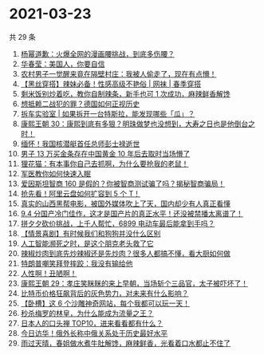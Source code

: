 # 2021-03-23

共 29 条

<!-- BEGIN ZHIHUVIDEO -->
<!-- 最后更新时间 Tue Mar 23 2021 13:10:02 GMT+0800 (China Standard Time) -->
1. [杨幂道歉：火爆全网的漫画腰挑战，到底多伤腰？](https://www.zhihu.com/zvideo/1357385698367033345)
1. [华春莹：美国人，你要自信](https://www.zhihu.com/zvideo/1357396554182180864)
1. [农村男子一觉醒来竟在隔壁村庄：我被人偷走了，现在有点懵！](https://www.zhihu.com/zvideo/1357430617873891328)
1. [【黑丝穿搭】辣妹必备！性感高级不艳俗 |  网袜 | 春季穿搭](https://www.zhihu.com/zvideo/1357296367501717504)
1. [剩米饭别炒着吃，教你自制辣条，新手也可 1 次成功，麻辣鲜香解馋](https://www.zhihu.com/zvideo/1357621215994277889)
1. [想抵赖二战犯的罪？德国如何正视历史](https://www.zhihu.com/zvideo/1357460388230135808)
1. [拆车实验室 | 如果拆开一台特斯拉，能发现哪些「瓜」？](https://www.zhihu.com/zvideo/1357451291120263168)
1. [康熙王朝 30：康熙到底有多狠？明珠做梦也没想到，大寿之日也是他倒台之时！](https://www.zhihu.com/zvideo/1357392687495249920)
1. [缅怀！我国核潜艇首任总师彭士禄逝世](https://www.zhihu.com/zvideo/1357623118014574593)
1. [男子 13 万买金条存在中国黄金 10 年后去取时当场懵了](https://www.zhihu.com/zvideo/1355902345457324032)
1. [狸花猫：有本事你自己去抓啊，为什么要抢我的老鼠！](https://www.zhihu.com/zvideo/1357394761515626496)
1. [军医教你如何快速入眠](https://www.zhihu.com/zvideo/1356980119446405120)
1. [爱因斯坦智商 160 是假的？你被智商测试骗了吗？揭秘智商骗局！](https://www.zhihu.com/zvideo/1357455675019382784)
1. [抢先看！阿里云盘如何扩容到 5 个 T！](https://www.zhihu.com/zvideo/1357374946516373504)
1. [真实的山西黑帮电影，被国外媒体吹上了天，国内却少有人真正看懂](https://www.zhihu.com/zvideo/1357331839854702593)
1. [9.4 分国产冷门佳作，这才是国产片的真正水平！还没被禁播太离谱了！](https://www.zhihu.com/zvideo/1357480620684353536)
1. [拼夕夕砍价挑战，上千人帮忙，6899 电动车最后能拿到手吗？](https://www.zhihu.com/zvideo/1357295697885356032)
1. [【情景喜剧】有时候我们和狗狗并没什么区别](https://www.zhihu.com/zvideo/1357429413789921280)
1. [人工智能濒死之时，是这个朋克老头救了它](https://www.zhihu.com/zvideo/1357406587473203200)
1. [辣椒炒肉到底先炒辣椒还是先炒肉？很多人都搞不懂，看大厨如何做](https://www.zhihu.com/zvideo/1357259469135654912)
1. [特朗普嘲笑拜登摔跤：我没有输给他](https://www.zhihu.com/zvideo/1357267376296275968)
1. [人性啊！丑陋啊！](https://www.zhihu.com/zvideo/1357445076290093056)
1. [康熙王朝 29：孝庄笑眯眯的来上早朝，当场斩个三品官，太子被吓坏了！](https://www.zhihu.com/zvideo/1357268316143296512)
1. [比特币价格狂飙背后的灰色势力，对未来有什么影响？](https://www.zhihu.com/zvideo/1357268339224563712)
1. [【卧槽】这 6 个沙雕神奇网站，每个我都可以玩一天！](https://www.zhihu.com/zvideo/1357292503654256640)
1. [秒杀梅罗的林皇，为什么能成为流量之王？](https://www.zhihu.com/zvideo/1357296046322892800)
1. [日本人的口头禅 TOP10，进来看看都有什么？](https://www.zhihu.com/zvideo/1357050581811519489)
1. [今日访华！俄外长称中俄关系处于历史最好水平](https://www.zhihu.com/zvideo/1357294783262752768)
1. [雨过天晴，春姐做水煮牛肚解馋，麻辣鲜香，光看着口水都止不住了](https://www.zhihu.com/zvideo/1357329521734119424)
<!-- END ZHIHUVIDEO -->
